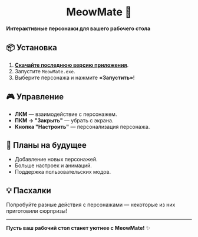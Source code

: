 <div align="center">
  <h1>MeowMate 💖</h1>
</div>

**Интерактивные персонажи для вашего рабочего стола**    

## 📦 Установка  
1. [**Скачайте последнюю версию приложения**](https://github.com/KuivaMachine/MeowMate/releases/download/v1.0.0/MeowMate_demo.exe).  
2. Запустите `MeowMate.exe`.  
3. Выберите персонажа и нажмите **«Запустить»**!  

## 🎮 Управление  
- **ЛКМ** — взаимодействие с персонажем.  
- **ПКМ → "Закрыть"** — убрать с экрана.  
- **Кнопка "Настроить"** — персонализация персонажа.  
  
## 🔮 Планы на будущее  
- Добавление новых персонажей.  
- Больше настроек и анимаций.  
- Поддержка пользовательских модов.  

## 💡 Пасхалки  
Попробуйте разные действия с персонажами — некоторые из них приготовили сюрпризы!  


---  

**Пусть ваш рабочий стол станет уютнее с MeowMate!** ✨  
